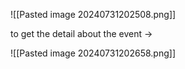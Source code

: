 ![[Pasted image 20240731202508.png]]

to get the detail about the event -> 

![[Pasted image 20240731202658.png]]